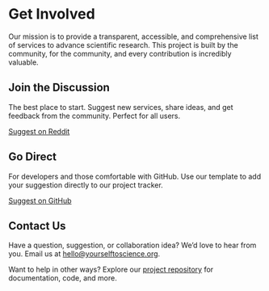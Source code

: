 # Get Involved

Our mission is to provide a transparent, accessible, and comprehensive list of services to advance scientific research. This project is built by the community, for the community, and every contribution is incredibly valuable.

## Join the Discussion

The best place to start. Suggest new services, share ideas, and get feedback from the community. Perfect for all users.

[Suggest on Reddit](https://www.reddit.com/r/YourselfToScience/submit?title=Suggestion%3A%20New%20Service%20-%20[Service%20Title]&text=Please%20fill%20out%20the%20following%20information%20as%20completely%20as%20possible.%0A%0A**Service%20Title%3A**%0A%0A**Service%20Link%3A**%0A%0A**Data%20Types%3A**%20(e.g.%2C%20Genome%2C%20Health%20data%2C%20Fitbit%20data%2C%20etc.)%0A%0A**Countries%20Available%3A**%20(e.g.%2C%20Worldwide%2C%20United%20States%2C%20etc.)%0A%0A**Why%20it's%20a%20good%20fit%20for%20the%20list%3A**)

## Go Direct

For developers and those comfortable with GitHub. Use our template to add your suggestion directly to our project tracker.

[Suggest on GitHub](https://github.com/yourselftoscience/yourselftoscience.org/issues/new?template=suggest-a-service.md&title=Suggestion:%20New%20Service%20-%20[Service%20Title])

## Contact Us

Have a question, suggestion, or collaboration idea? We’d love to hear from you. Email us at [hello@yourselftoscience.org](mailto:hello@yourselftoscience.org).

Want to help in other ways? Explore our [project repository](https://github.com/yourselftoscience/yourselftoscience.org) for documentation, code, and more.
